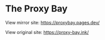 # The Proxy Bay

View mirror site: https://proxybay.pages.dev/

View original site: https://proxy-bay.ink/

